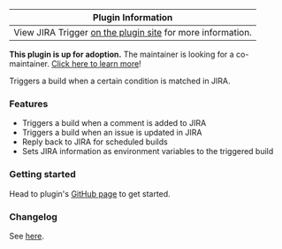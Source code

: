 | Plugin Information                                                                                    |
|-------------------------------------------------------------------------------------------------------|
| View JIRA Trigger [on the plugin site](https://plugins.jenkins.io/jira-trigger) for more information. |

**This plugin is up for adoption.** The maintainer is looking for a
co-maintainer. [Click here to learn
more](http://localhost:8085/display/JENKINS/Adopt+a+Plugin "Adopt a Plugin")!

Triggers a build when a certain condition is matched in JIRA.

### Features

-   Triggers a build when a comment is added to JIRA
-   Triggers a build when an issue is updated in JIRA
-   Reply back to JIRA for scheduled builds
-   Sets JIRA information as environment variables to the triggered
    build

### Getting started

Head to plugin's [GitHub
page](https://github.com/jenkinsci/jira-trigger-plugin) to get started.

### Changelog

See
[here](https://github.com/jenkinsci/jira-trigger-plugin/blob/master/CHANGELOG.md).
